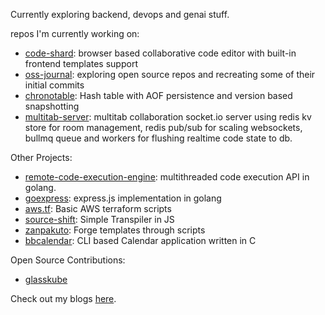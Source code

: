 Currently exploring backend, devops and genai stuff.

repos I'm currently working on:
-  <a href="https://github.com/MridulDhiman/code-shard">code-shard</a>: browser based collaborative code editor with built-in frontend templates support
-  <a href="https://github.com/MridulDhiman/oss-journal">oss-journal</a>: exploring open source repos and recreating some of their initial commits
-  <a href="https://github.com/MridulDhiman/chronotable">chronotable</a>: Hash table with AOF persistence and version based snapshotting
-  <a href="https://github.com/MridulDhiman/multitab-server">multitab-server</a>: multitab collaboration socket.io server using redis kv store for room management, redis pub/sub for scaling websockets, bullmq queue and workers for flushing realtime code state to db.



 Other Projects: 
 - <a href="https://github.com/MridulDhiman/remote-code-execution-engine">remote-code-execution-engine</a>: multithreaded code execution API in golang.
- <a href="https://github.com/MridulDhiman/goexpress">goexpress</a>: express.js implementation in golang
- <a href="https://github.com/MridulDhiman/aws.tf">aws.tf</a>: Basic AWS terraform scripts
- <a href="https://github.com/MridulDhiman/source-shift">source-shift</a>: Simple Transpiler in JS
- <a href="https://github.com/MridulDhiman/zanpakuto">zanpakuto</a>: Forge templates through scripts
- <a href="https://github.com/MridulDhiman/BBCalendar">bbcalendar</a>: CLI based Calendar application written in C

Open Source Contributions:

- <a href="https://github.com/glasskube/glasskube/issues?q=is%3Aissue+assignee%3AMridulDhiman+is%3Aclosed">glasskube</a>

Check out my blogs <a href="https://mridul.bearblog.dev">here</a>.
